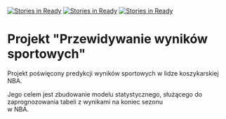 [![Stories in Ready](https://badge.waffle.io/Kolo-Naukowe-Data-Science-PW/wyniki-sportowe.png?label=ready&title=Ready)](https://waffle.io/Kolo-Naukowe-Data-Science-PW/wyniki-sportowe)
[![Stories in Ready](https://badge.waffle.io/Kolo-Naukowe-Data-Science-PW/wyniki-sportowe.png?label=ready&title=Ready)](https://waffle.io/Kolo-Naukowe-Data-Science-PW/wyniki-sportowe)
[![Stories in Ready](https://badge.waffle.io/SimplifyAll/wyniki-sportowe.png?label=ready&title=Ready)](https://waffle.io/SimplifyAll/wyniki-sportowe)
# Projekt "Przewidywanie wyników sportowych"

Projekt poświęcony predykcji wyników sportowych w lidze koszykarskiej NBA.

Jego celem jest zbudowanie modelu statystycznego, służącego do zaprognozowania tabeli z wynikami na koniec sezonu<br>
w NBA.
